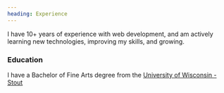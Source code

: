 ```yaml
---
heading: Experience
---
```

I have 10+ years of experience with web development, and am actively learning new technologies, improving my skills, and growing.



### Education
I have a Bachelor of Fine Arts degree from the [University of Wisconsin - Stout](https://www.uwstout.edu/)
